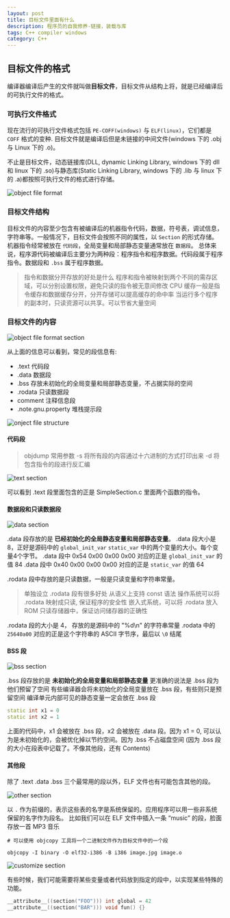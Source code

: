 ```yaml
---
layout: post
title: 目标文件里面有什么
description: 程序员的自我修养-链接，装载与库
tags: C++ compiler windows
category: C++ 
---
```


## 目标文件的格式
编译器编译后产生的文件就叫做**目标文件**，目标文件从结构上将，就是已经编译后的可执行文件的格式。

### 可执行文件格式
现在流行的可执行文件格式包括 `PE-COFF(windows)` 与 `ELF(linux)`，它们都是 `COFF` 格式的变种. 目标文件就是编译后但是未链接的中间文件(windows 下的 .obj 与 Linux 下的 .o)。

不止是目标文件，动态链接库(DLL, dynamic Linking Library, windows 下的 dll 和 linux 下的 .so)与静态库(Static Linking Library, windows 下的 .lib 与 linux 下的 .a)都按照可执行文件的格式进行存储。

![object file format](/assets/images/compile-basic/object_file.png "目标文件格式")

### 目标文件结构
目标文件的内容至少包含有被编译后的机器指令代码，数据，符号表，调试信息，字符串等。一般情况下，目标文件会按照不同的属性，以 `Section` 的形式存储。
机器指令经常被放在 `代码段`，全局变量和局部静态变量通常放在 `数据段`。
总体来说，程序源代码被编译后主要分为两种段：程序指令和程序数据。代码段属于程序指令。数据段和 `.bss` 属于程序数据。

> 指令和数据分开存放的好处是什么
> 程序和指令被映射到两个不同的需存区域，可以分别设置权限，避免只读的指令被无意间修改
> CPU 缓存一般是指令缓存和数据缓存分开，分开存储可以提高缓存的命中率
> 当运行多个程序的副本时，只读资源可以共享。可以节省大量空间


### 目标文件的内容 
![object file format section](/assets/images/compile-basic/obj_file_section.png "一个简单的目标文件的段信息")

从上面的信息可以看到，常见的段信息有:
- .text 代码段
- .data 数据段
- .bss 存放未初始化的全局变量和局部静态变量，不占据实际的空间
- .rodata 只读数据段
- comment 注释信息段
- .note.gnu.property 堆栈提示段

![onject file structure](/assets/images/compile-basic/section-structure.png "段的结构示意图")

#### 代码段

> objdump 常用参数
> -s 将所有段的内容通过十六进制的方式打印出来
> -d 将包含指令的段进行反汇编

![text section](/assets/images/compile-basic/text-section.png "代码段")

可以看到 .text 段里面包含的正是 SimpleSection.c 里面两个函数的指令。

#### 数据段和只读数据段
![data section](/assets/images/compile-basic/data-section.png "数据段")

.data 段存放的是 **已经初始化的全局静态变量和局部静态变量**。
.data 段大小是 8，正好是源码中的 `global_init_var` `static_var` 中的两个变量的大小。每个变量4个字节。
.data 段中 0x54 0x00 0x00 0x00 对应的正是 `global_init_var` 的值 84
.data 段中 0x40 0x00 0x00 0x00 对应的正是 `static_var` 的值 64

.rodata 段中存放的是只读数据，一般是只读变量和字符串常量。

> 单独设立 .rodata 段有很多好处
> 从语义上支持 const 语法
> 操作系统可以将 .rodata 映射成只读, 保证程序的安全性
> 嵌入式系统，可以将 .rodata 放入 ROM 只读存储器中，保证访问储存器的正确性

.rodata 段的大小是 4， 存放的是源码中的 "%d\n" 的字符串常量
.rodata 中的 `25640a00` 对应的正是这个字符串的 ASCII 字节序，最后以 `\0` 结尾

#### BSS 段
![bss section](/assets/images/compile-basic/bss-section.png "BSS 段")

.bss 段存放的是 **未初始化的全局变量和局部静态变量** 
更准确的说法是 .bss  段为他们预留了空间
有些编译器会将未初始化的全局变量放在 .bss 段，有些则只是预留空间
编译单元内部可见的静态变量一定会放在 .bss 段

```C++
static int x1 = 0
static int x2 = 1
```

上面的代码中，x1 会被放在 .bss 段，x2 会被放在 .data 段。因为 x1 = 0, 可以认为是未初始化的，会被优化掉以节约空间。因为 .bss 不占磁盘空间 (因为 .bss 段的大小在段表中记载了。不像其他段，还有 Contents)

#### 其他段
除了 .text .data .bss 三个最常用的段以外，ELF 文件也有可能包含其他的段。

![other section](/assets/images/compile-basic/other-section.png "其他 段")

以 `.` 作为前缀的，表示这些表的名字是系统保留的。应用程序可以用一些非系统保留的名字作为段名。
比如我们可以在 ELF 文件中插入一条 “music” 的段，脸面存放一首 MP3 音乐

``` shell
# 可以使用 objcopy 工具将一个二进制文件作为目标文件中的一个段

objcopy -I binary -O elf32-i386 -B i386 image.jpg image.o
```

![customize section](/assets/images/compile-basic/customize-section.png "自定义段")

有些时候，我们可能需要将某些变量或者代码放到指定的段中，以实现某些特殊的功能。

```C
__attribute__((section("FOO"))) int global = 42
__attribute__((section("BAR"))) void fun() {}
```

